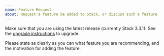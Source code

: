 ```yaml
---
name: Feature Request
about: Request a feature be added to Stack, or discuss such a feature
---
```


Make sure that you are using the latest release (currently Stack 3.3.1). See the
[upgrade instructions](http://docs.haskellstack.org/en/stable/install_and_upgrade/#upgrade)
to upgrade.

Please state as clearly as you can what feature you are recommending, and the
motivation for adding the feature.
